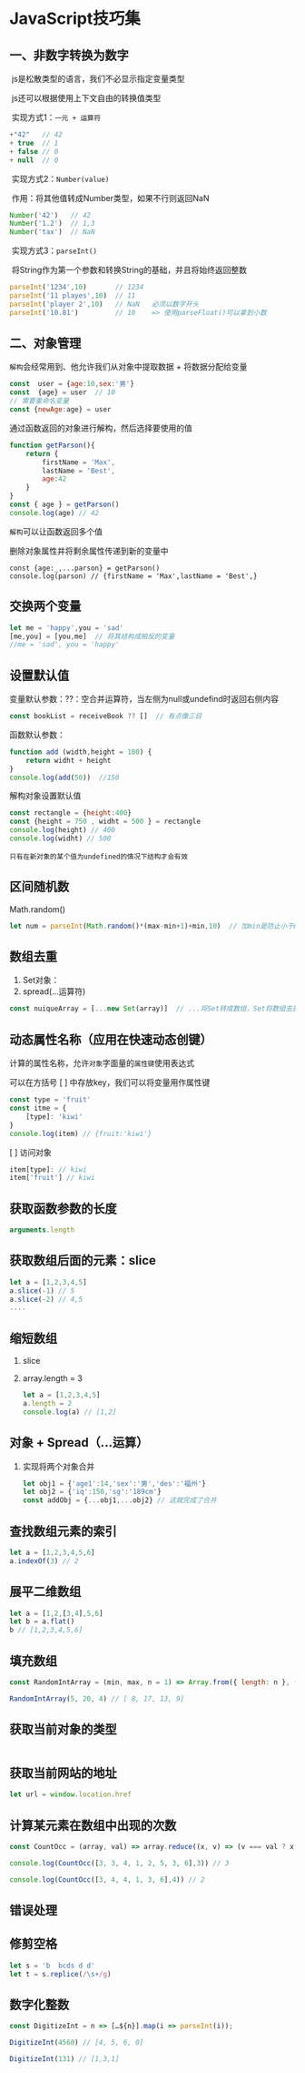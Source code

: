 # JavaScript技巧集

## 一、非数字转换为数字

​	js是松散类型的语言，我们不必显示指定变量类型

​	js还可以根据使用上下文自由的转换值类型

​	实现方式1：`一元 + 运算符`

```js
+"42"   // 42
+ true  // 1
+ false // 0
+ null  // 0
```

​	实现方式2：`Number(value)`

​	作用：将其他值转成Number类型，如果不行则返回NaN

```js
Number('42')   // 42
Number('1.2')  // 1,3	
Number('tax')  // NaN
```

​	实现方式3：`parseInt()`

​	将String作为第一个参数和转换String的基础，并且将始终返回整数

```js
parseInt('1234',10)       // 1234
parseInt('11 playes',10)  // 11
parseInt('player 2',10)   // NaN   必须以数字开头
parseInt('10.81')         // 10    => 使用parseFloat()可以拿到小数
```

## 二、对象管理

`解构`会经常用到、他允许我们从对象中提取数据 + 将数据分配给变量

```js
const  user = {age:10,sex:'男'}
const  {age} = user  // 10
// 需要重命名变量
const {newAge:age} = user

```

 通过函数返回的对象进行解构，然后选择要使用的值

```js
function getParson(){
	return {
		firstName = 'Max',
		lastName = 'Best',
		age:42
	}
}
const { age } = getParson()
console.log(age) // 42
```

`解构`可以让函数返回多个值

删除对象属性并将剩余属性传递到新的变量中

```]
const {age:_,...parson} = getParson()
console.log(parson) // {firstName = 'Max',lastName = 'Best',}
```

## 交换两个变量

```js
let me = 'happy',you = 'sad'
[me,you] = [you,me]  // 将其结构成相反的变量
//me = 'sad', you = 'happy'
```

## 设置默认值

变量默认参数：??：空合并运算符，当左侧为null或undefind时返回右侧内容

```js
const bookList = receiveBook ?? []  // 有点像三目   
```

函数默认参数：

```js
function add (width,height = 100) {
	return widht + height
}
console.log(add(50))  //150
```

解构对象设置默认值

```js
const rectangle = {height:400}
const {height = 750 , widht = 500 } = rectangle
console.log(height) // 400
console.log(widht) // 500
```

`只有在新对象的某个值为undefined的情况下结构才会有效`

## 区间随机数

Math.random()

```js
let num = parseInt(Math.random()*(max-min+1)+min,10)  // 加min是防止小于min
```

## 数组去重

1. Set对象：
2. spread(...运算符)

```js
const nuiqueArray = [...new Set(array)]  // ...将Set转成数组，Set将数组去重
```

## 动态属性名称（应用在快速动态创键）

计算的属性名称，允许`对象`字面量的`属性键`使用表达式

可以在方括号 [  ] 中存放key，我们可以将变量用作属性键

```js
const type = 'fruit'
const itme = {
	[type]: 'kiwi'
}
console.log(item) // {fruit:'kiwi'}
```

[ ] 访问对象

```js
item[type]: // kiwi
item['fruit'] // kiwi
```

## 获取函数参数的长度

```js
arguments.length
```

## 获取数组后面的元素：slice

```js
let a = [1,2,3,4,5]
a.slice(-1) // 5
a.slice(-2) // 4,5
....
```

## 缩短数组

1. slice

2. array.length = 3

   ```js
   let a = [1,2,3,4,5]
   a.length = 2
   console.log(a) // [1,2]
   ```

## 对象 + Spread（...运算）

1. 实现将两个对象合并

   ```js
   let obj1 = {'age1':14,'sex':'男','des':'福州'}
   let obj2 = {'iq':150,'sg':'189cm'}
   const addObj = {...obj1,...obj2} // 这就完成了合并
   ```

   

## 查找数组元素的索引

```js
let a = [1,2,3,4,5,6]
a.indexOf(3) // 2
```

## 展平二维数组

```js
let a = [1,2,[3,4],5,6]
let b = a.flat()
b // [1,2,3,4,5,6]
```

## 填充数组

```js
const RandomIntArray = (min, max, n = 1) => Array.from({ length: n }, () => Math.floor(Math.random() * (max - min + 1)) + min)

RandomIntArray(5, 20, 4) // [ 8, 17, 13, 9]
```

## 获取当前对象的类型

```
```

## 获取当前网站的地址

```js
let url = window.location.href
```

## 计算某元素在数组中出现的次数

```js
const CountOcc = (array, val) => array.reduce((x, v) => (v === val ? x + 1 : x), 0);

console.log(CountOcc([3, 3, 4, 1, 2, 5, 3, 6],3)) // 3

console.log(CountOcc([3, 4, 4, 1, 3, 6],4)) // 2 
```

## 错误处理

## 修剪空格

```js
let s = 'b  bcds d d'
let t = s.replice(/\s+/g)
```

## 数字化整数

```js
const DigitizeInt = n => […${n}].map(i => parseInt(i));

DigitizeInt(4560) // [4, 5, 6, 0]

DigitizeInt(131) // [1,3,1] 
```

